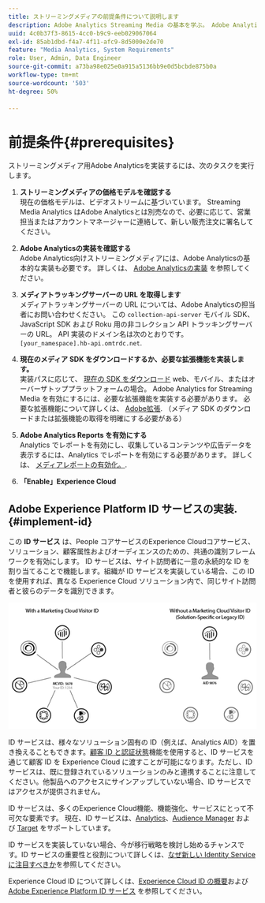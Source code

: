 ```yaml
---
title: ストリーミングメディアの前提条件について説明します
description: Adobe Analytics Streaming Media の基本を学ぶ。 Adobe Analytics for Streaming Media の実装に必要な事項について説明します。
uuid: 4c0b37f3-8615-4cc0-b9c9-eeb029067064
exl-id: 85ab1dbd-f4a7-4f11-afc9-8d5000e2de70
feature: "Media Analytics, System Requirements"
role: User, Admin, Data Engineer
source-git-commit: a73ba98e025e0a915a5136bb9e0d5bcbde875b0a
workflow-type: tm+mt
source-wordcount: '503'
ht-degree: 50%

---
```


# 前提条件{#prerequisites}

ストリーミングメディア用Adobe Analyticsを実装するには、次のタスクを実行します。

1. **ストリーミングメディアの価格モデルを確認する**<br>
現在の価格モデルは、ビデオストリームに基づいています。 Streaming Media Analytics はAdobe Analyticsとは別売なので、必要に応じて、営業担当またはアカウントマネージャーに連絡して、新しい販売注文に署名してください。

1. **Adobe Analyticsの実装を確認する**<br>
Adobe Analytics向けストリーミングメディアには、Adobe Analyticsの基本的な実装も必要です。 詳しくは、 [Adobe Analyticsの実装](https://experienceleague.adobe.com/docs/analytics/implementation/home.html?lang=ja) を参照してください。

1. **メディアトラッキングサーバーの URL を取得します**<br>
メディアトラッキングサーバーの URL については、Adobe Analyticsの担当者にお問い合わせください。 この 
`collection-api-server` モバイル SDK、JavaScript SDK および Roku 用の非コレクション API トラッキングサーバーの URL。 API 実装のドメイン名は次のとおりです。 `[your_namespace].hb-api.omtrdc.net`.

1. **現在のメディア SDK をダウンロードするか、必要な拡張機能を実装します。**<br>
実装パスに応じて、 [現在の SDK をダウンロード](download-sdks.md) web、モバイル、またはオーバーザトッププラットフォームの場合。 Adobe Analytics for Streaming Media を有効にするには、必要な拡張機能を実装する必要があります。 必要な拡張機能について詳しくは、 [Adobe拡張](download-sdks.md#media-extension). （メディア SDK のダウンロードまたは拡張機能の取得を明確にする必要がある）

1. **Adobe Analytics Reports を有効にする**<br>
Analytics でレポートを有効にし、収集しているコンテンツや広告データを表示するには、Analytics でレポートを有効にする必要があります。 詳しくは、 [メディアレポートの有効化。](/help/reporting/media-reports-enable.md).

1. **「Enable」Experience Cloud**<br>


## Adobe Experience Platform ID サービスの実装. {#implement-id}

この **ID サービス** は、People コアサービスのExperience Cloudコアサービス、ソリューション、顧客属性およびオーディエンスのための、共通の識別フレームワークを有効にします。 ID サービスは、サイト訪問者に一意の永続的な ID を割り当てることで機能します。組織が ID サービスを実装している場合、この ID を使用すれば、異なる Experience Cloud ソリューション内で、同じサイト訪問者と彼らのデータを識別できます。

![ID サービスのグラフィック](assets/mc_id_service_graphic.png)

ID サービスは、様々なソリューション固有の ID（例えば、Analytics AID）を置き換えることもできます。[顧客 ID と認証状態](https://experienceleague.adobe.com/docs/id-service/using/reference/authenticated-state.html?lang=ja)機能を使用すると、ID サービスを通じて顧客 ID を Experience Cloud に渡すことが可能になります。ただし、ID サービスは、既に登録されているソリューションのみと連携することに注意してください。他製品へのアクセスにサインアップしていない場合、ID サービスではアクセスが提供されません。

ID サービスは、多くのExperience Cloud機能、機能強化、サービスにとって不可欠な要素です。 現在、ID サービスは、[Analytics](https://www.adobe.com/jp/marketing-cloud/web-analytics.html)、[Audience Manager](https://www.adobe.com/jp/marketing-cloud/data-management-platform.html) および [Target](https://www.adobe.com/jp/marketing-cloud/testing-targeting.html) をサポートしています。

ID サービスを実装していない場合、今が移行戦略を検討し始めるチャンスです。ID サービスの重要性と役割について詳しくは、[なぜ新しい Identity Service に注目すべきか](https://theblog.adobe.com/why-new-adobe-marketing-cloud-id-service-should-be-on-your-radar/)を参照してください。

Experience Cloud ID について詳しくは、[Experience Cloud ID の概要](https://experienceleague.adobe.com/docs/id-service/using/intro/overview.html?lang=ja)および [Adobe Experience Platform ID サービス](https://experienceleague.adobe.com/docs/id-service/using/home.html?lang=ja) を参照してください。
